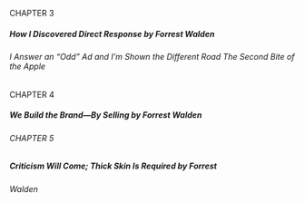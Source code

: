 CHAPTER 3

##### How I Discovered Direct Response by Forrest Walden

###### I Answer an “Odd” Ad and I’m Shown the Different Road The Second Bite of the Apple

CHAPTER 4

##### We Build the Brand—By Selling by Forrest Walden

###### CHAPTER 5

##### Criticism Will Come; Thick Skin Is Required by Forrest

###### Walden